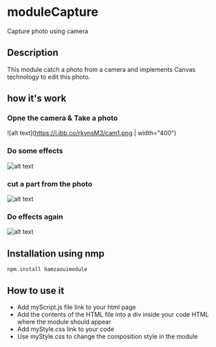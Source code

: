 # moduleCapture
Capture photo using camera
## Description 
This module catch a photo from a camera and implements Canvas technology to edit this photo.
## how it's work
### Opne the camera & Take a photo
![alt text](https://i.ibb.co/rkvnsM3/cam1.png | width="400")
### Do some effects
![alt text](https://i.ibb.co/DRRtKNJ/cam2.png)
### cut a part from the photo
![alt text](https://i.ibb.co/TKvTspm/cam3.png)
### Do effects again
![alt text](https://i.ibb.co/74LpZ8p/cam4.png)

## Installation using nmp
```
npm install hamzaouimodule
```
## How to use it
* Add myScript.js file link to your html page
* Add the contents of the HTML file into a div inside your code HTML where the module should appear
* Add myStyle.css link to your code
* Use myStyle.css to change the composition style in the module

